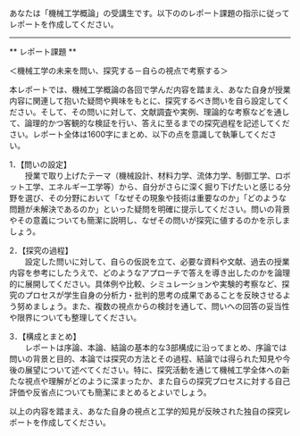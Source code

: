 あなたは「機械工学概論」の受講生です。以下ののレポート課題の指示に従ってレポートを作成してください。

---------------------------------------
** レポート課題 **

＜機械工学の未来を問い、探究する－自らの視点で考察する＞

本レポートでは、機械工学概論の各回で学んだ内容を踏まえ、あなた自身が授業内容に関連して抱いた疑問や興味をもとに、探究するべき問いを自ら設定してください。そして、その問いに対して、文献調査や実例、理論的な考察などを通して、論理的かつ客観的な検証を行い、答えに至るまでの探究過程を記述してください。レポート全体は1600字にまとめ、以下の点を意識して執筆してください。

1．【問いの設定】  
　　授業で取り上げたテーマ（機械設計、材料力学、流体力学、制御工学、ロボット工学、エネルギー工学等）から、自分がさらに深く掘り下げたいと感じる分野を選び、その分野において「なぜその現象や技術は重要なのか」「どのような問題が未解決であるのか」といった疑問を明確に提示してください。問いの背景やその意義についても簡潔に説明し、なぜその問いが探究に値するのかを示しましょう。

2．【探究の過程】  
　　設定した問いに対して、自らの仮説を立て、必要な資料や文献、過去の授業内容を参考にしたうえで、どのようなアプローチで答えを導き出したのかを論理的に展開してください。具体例や比較、シミュレーションや実験的考察など、探究のプロセスが学生自身の分析力・批判的思考の成果であることを反映させるよう努めましょう。また、複数の視点からの検討を通して、問いへの回答の妥当性や限界についても整理してください。

3．【構成とまとめ】  
　　レポートは序論、本論、結論の基本的な3部構成に沿ってまとめ、序論では問いの背景と目的、本論では探究の方法とその過程、結論では得られた知見や今後の展望について述べてください。特に、探究活動を通じて機械工学全体への新たな視点や理解がどのように深まったか、また自らの探究プロセスに対する自己評価や反省点についても簡潔にまとめるとよいでしょう。

以上の内容を踏まえ、あなた自身の視点と工学的知見が反映された独自の探究レポートを作成してください。